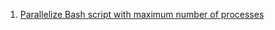  1. [Parallelize Bash script with maximum number of processes](https://stackoverflow.com/questions/38160/parallelize-bash-script-with-maximum-number-of-processes)
